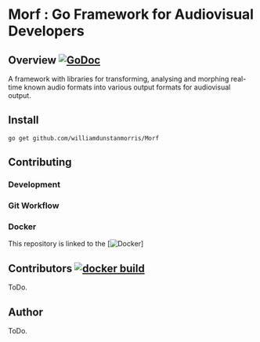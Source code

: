 # Morf : Go Framework for Audiovisual Developers

## Overview [![GoDoc](https://godoc.org/github.com/williamdunstanmorris/Morf?status.svg)](https://godoc.org/github.com/williamdunstanmorris/Morf)

A framework with libraries for transforming, analysing and morphing real-time known audio formats into various output formats for audiovisual output.

## Install

```
go get github.com/williamdunstanmorris/Morf
```

## Contributing

### Development

### Git Workflow

### Docker

This repository is linked to the [![Docker](https://godoc.org/github.com/williamdunstanmorris/Morf?status.svg)]

## Contributors [![docker build](https://img.shields.io/docker/automated/williamdunstanmorris/morf.svg)](https://hub.docker.com/r/williamdunstanmorris/morf)

ToDo.

## Author

ToDo.
